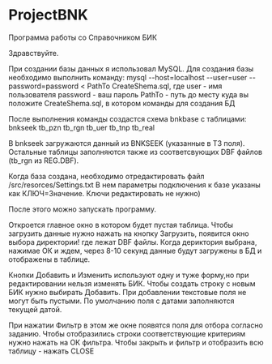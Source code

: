 # ProjectBNK
Программа работы со Справочником БИК 

Здравствуйте.

При создании базы данных я использовал MySQL.
Для создания базы необходимо выполнить команду: 
mysql --host=localhost --user=user --password=password < PathTo CreateShema.sql,
где user - имя пользователя
    password - ваш пароль
    PathTo - путь до месту куда вы положите CreateShema.sql, в котором команды для создания БД
    
После выполнения команды создастся схема bnkbase с таблицами:
bnkseek
tb_pzn
tb_rgn
tb_uer
tb_tnp
tb_real

В bnkseek загружаются данный из BNKSEEK (указанные в ТЗ поля). Остальные таблицы заполняются также из соответсвующих
DBF файлов (tb_rgn из REG.DBF).

Когда база создана, необходимо отредактировать файл /src/resorces/Settings.txt
В нем параметры подключения к базе указаны как КЛЮЧ=Значение. Ключи редактировать не нужно)

После этого можно запускать программу.

Откроется главное окно в котором будет пустая таблица. Чтобы загрузить данные нужно нажать на кнопку Загрузить, появится 
окно выбора директории! где лежат DBF файлы. Когда дериктория выбрана, нажимае ОК и ждем, через 8-10 секунд данные будут загружены в БД и отображены в таблице.

Кнопки Добавить и Изменить используют одну и туже форму,но при редактировании нельзя изменять БИК. Чтобы создать строку с новым БИК нужно выбирать Добавить. При добавлении текстовые поля не могут быть пустыми. По умолчанию поля с датами заполняются текущей датой.

При нажатии Фильтр в этом же окне появятся поля для отбора согласно заданию. Чтобы отобразились строки соответствующие критериям нужно нажать на ОК фильтра. Чтобы закрыть и фильтр и отобразить всю таблицу - нажать CLOSE
